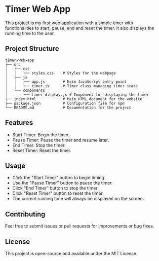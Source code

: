 # Timer Web App

This project is my first web application with a simple timer with functionalities to start, pause, end and reset the timer. It also displays the running time to the user.

## Project Structure

```
timer-web-app
├── src
│   ├── css
│   │   └── styles.css    # Styles for the webpage
│   ├── js
│   │   ├── app.js        # Main JavaScript entry point
│   │   └── timer.js      # Timer class managing timer state
│   └── components
│       └── timer-display.js # Component for displaying the timer
├── index.html            # Main HTML document for the website
├── package.json          # Configuration file for npm
└── README.md             # Documentation for the project
```

## Features

- Start Timer: Begin the timer.
- Pause Timer: Pause the timer and resume later.
- End Timer: Stop the timer.
- Reset Timer: Reset the timer.

## Usage

- Click the "Start Timer" button to begin timing.
- Use the "Pause Timer" button to pause the timer.
- Click "End Timer" button to stop the timer.
- Click "Reset Timer" button to reset the timer.
- The current running time will always be displayed on the screen.

## Contributing

Feel free to submit issues or pull requests for improvements or bug fixes. 

## License

This project is open-source and available under the MIT License.